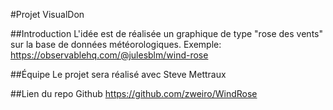 #Projet VisualDon

##Introduction
L'idée est de réalisée un graphique de type "rose des vents" sur la base de données météorologiques.
Exemple: https://observablehq.com/@julesblm/wind-rose

##Équipe
Le projet sera réalisé avec Steve Mettraux

##Lien du repo Github
https://github.com/zweiro/WindRose